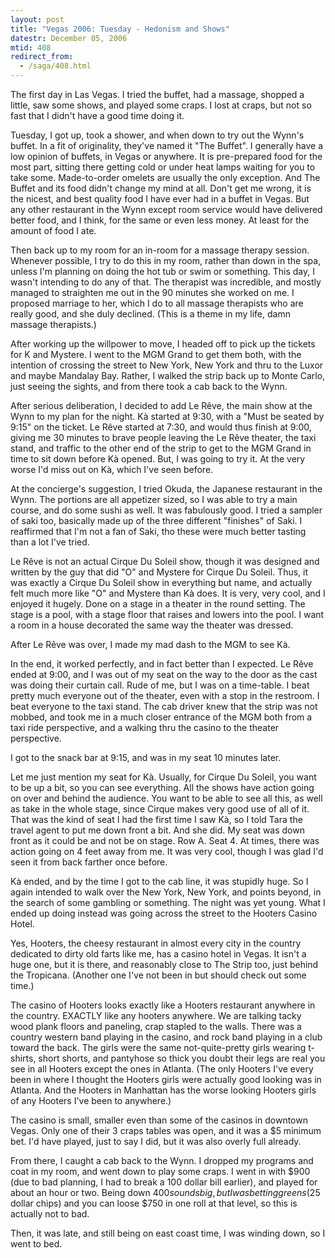 ```yaml
---
layout: post
title: "Vegas 2006: Tuesday - Hedonism and Shows"
datestr: December 05, 2006
mtid: 408
redirect_from:
  - /saga/408.html
---
```


The first day in Las Vegas.  I tried the buffet, had a massage, shopped a little, saw some shows, and played some craps.  I lost at craps, but not so fast that I didn't have a good time doing it.

Tuesday, I got up, took a shower, and when down to try out the Wynn's buffet. In a fit of originality, they've named it &quot;The Buffet&quot;. I generally have a low opinion of buffets, in Vegas or anywhere. It is pre-prepared food for the most part, sitting there getting cold or under heat lamps waiting for you to take some. Made-to-order omelets are usually the only exception. And The Buffet and its food didn't change my mind at all. Don't get me wrong, it is the nicest, and best quality food I have ever had in a buffet in Vegas. But any other restaurant in the Wynn except room service would have delivered better food, and I think, for the same or even less money. At least for the amount of food I ate.

Then back up to my room for an in-room for a massage therapy session. Whenever possible, I try to do this in my room, rather than down in the spa, unless I'm planning on doing the hot tub or swim or something. This day, I wasn't intending to do any of that. The therapist was incredible, and mostly managed to straighten me out in the 90 minutes she worked on me. I proposed marriage to her, which I do to all massage therapists who are really good, and she duly declined. (This is a theme in my life, damn massage therapists.)

After working up the willpower to move, I headed off to pick up the tickets for K and Mystere. I went to the MGM Grand to get them both, with the intention of crossing the street to New York, New York and thru to the Luxor and maybe Mandalay Bay. Rather, I walked the strip back up to Monte Carlo, just seeing the sights, and from there took a cab back to the Wynn.

After serious deliberation, I decided to add Le R&ecirc;ve, the main show at the Wynn to my plan for the night.  K&agrave; started at 9:30, with a &quot;Must be seated by 9:15&quot; on the ticket. Le R&ecirc;ve started at 7:30, and would thus finish at 9:00, giving me 30 minutes to brave people leaving the Le R&ecirc;ve theater, the taxi stand, and traffic to the other end of the strip to get to the MGM Grand in time to sit down before K&agrave; opened. But, I was going to try it. At the very worse I'd miss out on K&agrave;, which I've seen before.

At the concierge's suggestion, I tried Okuda, the Japanese restaurant in the Wynn. The portions are all appetizer sized, so I was able to try a main course, and do some sushi as well. It was fabulously good. I tried a sampler of saki too, basically made up of the three different &quot;finishes&quot; of Saki. I reaffirmed that I'm not a fan of Saki, tho these were much better tasting than a lot I've tried.

Le R&ecirc;ve is not an actual Cirque Du Soleil show, though it was designed and written by the guy that did &quot;O&quot; and Mystere for Cirque Du Soleil. Thus, it was exactly a Cirque Du Soleil show in everything but name, and actually felt much more like &quot;O&quot; and Mystere than K&agrave; does. It is very, very cool, and I enjoyed it hugely. Done on a stage in a theater in the round setting. The stage is a pool, with a stage floor that raises and lowers into the pool. I want a room in a house decorated the same way the theater was dressed.

After Le R&ecirc;ve was over, I made my mad dash to the MGM to see K&agrave;. 

In the end, it worked perfectly, and in fact better than I expected. Le R&ecirc;ve ended at 9:00, and I was out of my seat on the way to the door as the cast was doing their curtain call. Rude of me, but I was on a time-table. I beat pretty much everyone out of the theater, even with a stop in the restroom. I beat everyone to the taxi stand. The cab driver knew that the strip was not mobbed, and took me in a much closer entrance of the MGM both from a taxi ride perspective, and a walking thru the casino to the theater perspective.

I got to the snack bar at 9:15, and was in my seat 10 minutes later.

Let me just mention my seat for K&agrave;. Usually, for Cirque Du Soleil, you want to be up a bit, so you can see everything. All the shows have action going on over and behind the audience. You want to be able to see all this, as well as take in the whole stage, since Cirque makes very good use of all of it. That was the kind of seat I had the first time I saw K&agrave;, so I told Tara the travel agent to put me down front a bit. And she did. My seat  was down front as it could be and not be on stage. Row A. Seat 4. At times, there was action going on 4 feet away from me. It was very cool, though I was glad I'd seen it from back farther once before.

K&agrave; ended, and by the time I got to the cab line, it was stupidly huge. So I again intended to walk over the New York, New York, and points beyond, in the search of some gambling or something. The night was yet young. What I ended up doing instead was going across the street to the Hooters Casino Hotel.

Yes, Hooters, the cheesy restaurant in almost every city in the country dedicated to dirty old farts like me, has a casino hotel in Vegas. It isn't a huge one, but it is there, and reasonably close to The Strip too, just behind the Tropicana. (Another one I've not been in but should check out some time.)

The casino of Hooters looks exactly like a Hooters restaurant anywhere in the country. EXACTLY like any hooters anywhere. We are talking tacky wood plank floors and paneling, crap stapled to the walls. There was a country western band playing in the casino, and rock band playing in a club toward the back. The girls were the same not-quite-pretty girls wearing t-shirts, short shorts, and pantyhose so thick you doubt their legs are real you see in all Hooters except the ones in Atlanta. (The only Hooters I've every been in where I thought the Hooters girls were actually good looking was in Atlanta. And the Hooters in Manhattan has the worse looking Hooters girls of any Hooters I've been to anywhere.)

The casino is small, smaller even than some of the casinos in downtown Vegas. Only one of their 3 craps tables was open, and it was a $5 minimum bet. I'd have played, just to say I did, but it was also overly full already. 

From there, I caught a cab back to the Wynn. I dropped my programs and coat in my room, and went down to play some craps. I went in with $900 (due to bad planning, I had to break a 100 dollar bill earlier), and played for about an hour or two. Being down $400 sounds big, but I was betting greens ($25 dollar chips) and you can loose $750 in one roll at that level, so this is actually not to bad.

Then, it was late, and still being on east coast time, I was winding down, so I went to bed.

